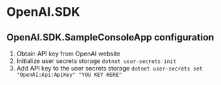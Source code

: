 # OpenAI.SDK
## OpenAI.SDK.SampleConsoleApp configuration
1. Obtain API key from OpenAI website
2. Initialize user secrets storage `dotnet user-secrets init`
3. Add API key to the user secrets storage `dotnet user-secrets set "OpenAI:Api:ApiKey" "YOU KEY HERE"`
